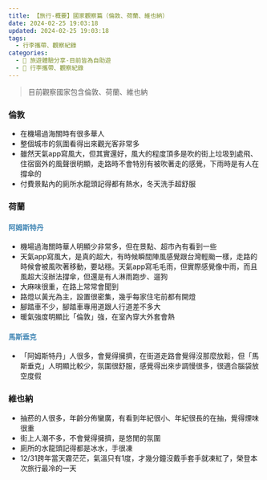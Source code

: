 ```yaml
---
title: 【旅行-概要】國家觀察篇（倫敦、荷蘭、維也納）
date: 2024-02-25 19:03:18
updated: 2024-02-25 19:03:18
tags:
  - 行李攜帶、觀察紀錄
categories: 
  - 🌴 旅遊體驗分享-目前皆為自助遊
  - 🥥 行李攜帶、觀察紀錄
---
```

>	目前觀察國家包含倫敦、荷蘭、維也納
<!-- more -->

### 倫敦
+ 在機場過海關時有很多華人
+ 整個城市的氛圍看得出來觀光客非常多
+ 雖然天氣app寫風大，但其實還好，風大的程度頂多是吹的街上垃圾到處飛、住宿窗外的風聲很明顯，走路時不會特別有被吹著走的感覺，下雨時是有人在撐傘的
+ 付費景點內的廁所水龍頭記得都有熱水，冬天洗手超舒服

### 荷蘭
#### <font color=#4287B5>阿姆斯特丹</font> 
+ 機場過海關時華人明顯少非常多，但在景點、超市內有看到一些
+ 天氣app寫風大，是真的超大，有時候瞬間陣風感覺跟台灣輕颱一樣，走路的時候會被風吹著移動，要站穩。天氣app寫毛毛雨，但實際感覺像中雨，而且風超大沒辦法撐傘，但還是有人淋雨跑步、遛狗
+ 大麻味很重，在路上常常會聞到
+ 路燈以黃光為主，設置很密集，幾乎每家住宅前都有開燈
+ 腳踏車不少，腳踏車專用道跟人行道差不多大
+ 暖氣強度明顯比「倫敦」強，在室內穿大外套會熱
#### <font color=#4287B5>馬斯垂克</font> 
+ 「阿姆斯特丹」人很多，會覺得擁擠，在街道走路會覺得沒那麼放鬆，但「馬斯垂克」人明顯比較少，氛圍很舒服，感覺得出來步調慢很多，很適合腦袋放空度假

### 維也納
+ 抽菸的人很多，年齡分佈蠻廣，有看到年紀很小、年紀很長的在抽，覺得煙味很重
+ 街上人潮不多，不會覺得擁擠，是悠閒的氛圍
+ 廁所的水龍頭記得都是冰水，手很凍
+ 12/31跨年當天霧茫茫，氣溫只有1度，才幾分鐘沒戴手套手就凍紅了，榮登本次旅行最冷的一天

